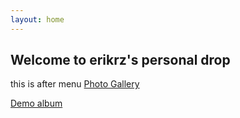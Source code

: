 ```yaml
---
layout: home
---
```

## Welcome to erikrz's personal drop

this is after menu
[Photo Gallery](photos.md)

[Demo album](berlin.md)

